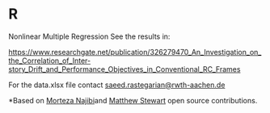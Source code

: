 # R
Nonlinear Multiple Regression 
See the results in:

https://www.researchgate.net/publication/326279470_An_Investigation_on_the_Correlation_of_Inter-story_Drift_and_Performance_Objectives_in_Conventional_RC_Frames

For the data.xlsx file contact saeed.rastegarian@rwth-aachen.de

*Based on [Morteza Najibi](https://github.com/smnajibi)and [Matthew Stewart](https://github.com/mrdragonbear) open source contributions. 
